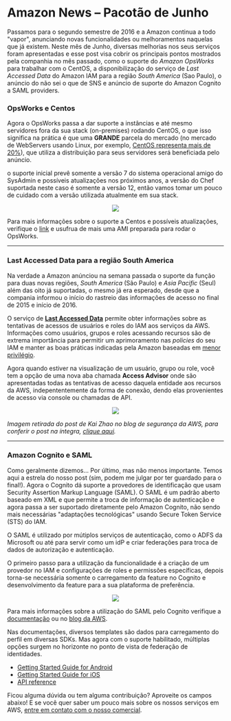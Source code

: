 # Amazon News – Pacotão de Junho

Passamos para o segundo semestre de 2016 e a Amazon continua a todo "vapor", anunciando novas funcionalidades ou melhoramentos naquelas que já existem. Neste mês de Junho, diversas melhorias nos seus serviços foram apresentadas e esse post visa cobrir os principais pontos mostrados pela companhia no mês passado, como o suporte do _Amazon OpsWorks_ para trabalhar com o CentOS, a disponibilização do serviço de *Last Accessed Data* do Amazon IAM para a região *South America* (Sao Paulo), o anúncio do não sei o que de SNS e anúncio de suporte do Amazon Cognito a SAML providers.
  

### OpsWorks e Centos

Agora o OpsWorks passa a dar suporte a instâncias e até mesmo servidores fora da sua stack (on-premises) rodando CentOS, o que isso significa na prática é que uma **GRANDE** parcela do mercado (no mercado de WebServers usando Linux, por exemplo, [CentOS representa mais de 20%](http://pedro.com)),  que utiliza a distribuição para seus servidores será beneficiada pelo anúncio.


 o suporte inicial prevê somente a versão 7 do sistema operacional amigo do SysAdmin e possíveis atualizações nos próximos anos, a versão do Chef suportada neste caso é somente a versão 12, então vamos tomar um pouco de cuidado com a versão utilizada atualmente em sua stack.

<p align="center"><img src="https://dl.dropboxusercontent.com/s/6mcg73ayvawnayb/Screen%20Shot%202016-06-28%20at%2010.15.41%20PM.png?dl=0"OpsWorks - Centos"></p>

Para mais informações sobre o suporte a Centos e possíveis atualizações, verifique o [link](https://docs.aws.amazon.com/opsworks/latest/userguide/workinginstances-os-linux.html#workinginstances-os-linux-centos) e usufrua de mais uma AMI preparada para rodar o OpsWorks.

---  
  

### Last Accessed Data para a região South America

Na verdade a Amazon anúnciou na semana passada o suporte da função para duas novas regiões, *South America* (São Paulo) e *Asia Pacific* (Seul) além das oito já suportadas, o mesmo já era esperado, desde que a compania informou o início do rastreio das informações de acesso no final de 2015 e início de 2016. 

O serviço de [__Last Accessed Data__](http://docs.aws.amazon.com/IAM/latest/UserGuide/access_policies_access-advisor.html?icmpid=docs_iam_console) permite obter informações sobre as tentativas de acessos de usuários e roles do IAM aos serviços da AWS. Informações como usuários, grupos e roles acessando recursos são de extrema importãncia para permitir um aprimoramento nas *policies* do seu IAM e manter as boas práticas indicadas pela Amazon baseadas em [menor privilégio](http://docs.aws.amazon.com/IAM/latest/UserGuide/best-practices.html#grant-least-privilege).

Agora quando estiver na visualização de um usuário, grupo ou role, você tem a opção de uma nova aba chamada __Access Advisor__ onde são apresentadas todas as tentativas de acesso daquela entidade aos recursos da AWS, indepententemente da forma de conexão, dendo elas provenientes de acesso via console ou chamadas de API. 

<p align="center"><img src="https://dl.dropboxusercontent.com/s/s4otsk5ybalpfg6/Policy-centric-image-1ab.png?dl=0"IAM - Last Accessed Data"></p>

*Imagem retirada do post de Kai Zhao no blog de segurança da AWS, para conferir o post na íntegra, [clique aqui](https://blogs.aws.amazon.com/security/post/Tx280RX2WH6WUD7/Remove-Unnecessary-Permissions-in-Your-IAM-Policies-by-Using-Service-Last-Access).*

--- 
  
### Amazon Cognito e SAML

Como geralmente dizemos...
Por último, mas não menos importante. Temos aqui a estrela do nosso post (sim, podem me julgar por ter guardado para o final!). Agora o Cognito dá suporte a provedores de identificação que usam Security Assertion Markup Language (SAML). O SAML é um padrão aberto baseado em XML e que permite a troca de informação de autenticação e agora passa a ser suportado diretamente pelo Amazon Cognito, não sendo mais necessárias "adaptações tecnológicas" usando Secure Token Service (STS) do IAM.

O SAML é utilizado por mútiplos serviços de autenticação, como o ADFS da Microsoft ou até para servir como um idP e criar federações para troca de dados de autorização e autenticação. 

O primeiro passo para a utilização da funcionalidade é a criação de um provedor no IAM e configurações de roles e permissões específicas, depois torna-se necessária somente o carregamento da feature no Cognito e desenvolvimento da feature para a sua plataforma de preferência.  

<p align="center"><img src="https://dl.dropboxusercontent.com/s/g5qcq5pkobdrj62/Screen%20Shot%202016-06-29%20at%209.16.29%20AM.png?dl=0"Cognito - SAML"></p>

Para mais informações sobre a utilização do SAML pelo Cognito verifique a [documentação](http://docs.aws.amazon.com/cognito/latest/developerguide/saml-identity-provider.html) ou no [blog da AWS](https://mobile.awsblog.com/post/Tx28TCWLHIRK4GT/Announcing-SAML-Support-for-Amazon-Cognito).

Nas documentações, diversos templates são dados para carregamento do perfil em diversas SDKs. Mas agora com o suporte habilitado, múltiplas opções surgem no horizonte no ponto de vista de federação de identidades.

 - [Getting Started Guide for Android](https://docs.aws.amazon.com/mobile/sdkforandroid/developerguide/cognito-auth.html)
 - [Getting Started Guide for iOS](https://docs.aws.amazon.com/mobile/sdkforios/developerguide/cognito-auth.html)
 - [API reference](http://aws.amazon.com/documentation/cognito/)  



Ficou alguma dúvida ou tem alguma contribuição? Aproveite os campos abaixo! E se você quer saber um pouco mais sobre os nossos serviços em AWS, [entre em contato com o nosso comercial](http://conteudo.concretesolutions.com.br/concrete-solutions-contato).
